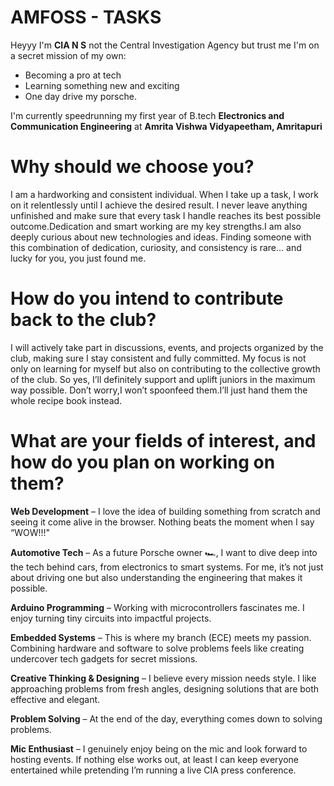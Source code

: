 # AMFOSS - TASKS

Heyyy I'm **CIA N S** not the Central Investigation Agency
but trust me I'm on a secret mission of my own:

- Becoming a pro at tech 
- Learning something new and exciting 
- One day drive my porsche.

I'm currently speedrunning my first year of B.tech **Electronics and Communication Engineering** at **Amrita Vishwa Vidyapeetham, Amritapuri**

# Why should we choose you?

I am a hardworking and consistent individual. When I take up a task, I work on it relentlessly until I achieve the desired result. I never leave anything unfinished and make sure that every task I handle reaches its best possible outcome.Dedication and smart working are my key strengths.I am also deeply curious about new technologies and ideas.
Finding someone with this combination of dedication, curiosity, and consistency is rare… and lucky for you, you just found me.

# How do you intend to contribute back to the club?

I will actively take part in discussions, events, and projects organized by the club, making sure I stay consistent and fully committed. My focus is not only on learning for myself but also on contributing to the collective growth of the club.
So yes, I’ll definitely support and uplift juniors in the maximum way possible. Don’t worry,I won’t spoonfeed them.I’ll just hand them the whole recipe book instead.

# What are your fields of interest, and how do you plan on working on them?

**Web Development** – I love the idea of building something from scratch and seeing it come alive in the browser. Nothing beats the moment when I say “WOW!!!"

**Automotive Tech** – As a future Porsche owner 🏎️, I want to dive deep into the tech behind cars, from electronics to smart systems. For me, it’s not just about driving one but also understanding the engineering that makes it possible.

**Arduino Programming** – Working with microcontrollers fascinates me. I enjoy turning tiny circuits into impactful projects.

**Embedded Systems** – This is where my branch (ECE) meets my passion. Combining hardware and software to solve problems feels like creating undercover tech gadgets for secret missions.

**Creative Thinking & Designing** – I believe every mission needs style. I like approaching problems from fresh angles, designing solutions that are both effective and elegant.

**Problem Solving** – At the end of the day, everything comes down to solving problems.

**Mic Enthusiast** – I genuinely enjoy being on the mic and look forward to hosting events. If nothing else works out, at least I can keep everyone entertained while pretending I’m running a live CIA press conference.


